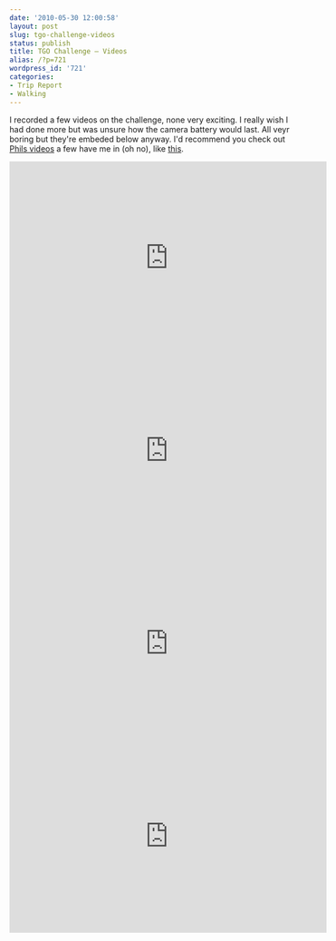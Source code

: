 ```yaml
---
date: '2010-05-30 12:00:58'
layout: post
slug: tgo-challenge-videos
status: publish
title: TGO Challenge – Videos
alias: /?p=721
wordpress_id: '721'
categories:
- Trip Report
- Walking
---
```


I recorded a few videos on the challenge, none very exciting. I really wish I had done more but was unsure how the camera battery would last. All veyr boring but they're embeded below anyway. I'd recommend you check out [Phils videos](http://www.youtube.com/user/MrPhilTurner) a few have me in (oh no), like [this](http://www.youtube.com/user/MrPhilTurner#p/u/4/VyoWtRcgqsI).  

<embed src="http://www.youtube.com/v/KjAiLqr6F7E&#038;hl=en_GB&#038;fs=1&#038;" type="application/x-shockwave-flash" allowscriptaccess="always" allowfullscreen="true" width="560" height="340"></embed>  
<embed src="http://www.youtube.com/v/8D-BwDocdB0&#038;hl=en_GB&#038;fs=1&#038;" type="application/x-shockwave-flash" allowscriptaccess="always" allowfullscreen="true" width="560" height="340"></embed>  
<embed src="http://www.youtube.com/v/SLVxwJ-xdSE&#038;hl=en_GB&#038;fs=1&#038;" type="application/x-shockwave-flash" allowscriptaccess="always" allowfullscreen="true" width="560" height="340"></embed>  
<embed src="http://www.youtube.com/v/cGuJ_8dec1s&#038;hl=en_GB&#038;fs=1&#038;" type="application/x-shockwave-flash" allowscriptaccess="always" allowfullscreen="true" width="560" height="340"></embed>

